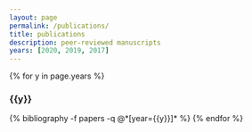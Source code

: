```yaml
---
layout: page
permalink: /publications/
title: publications
description: peer-reviewed manuscripts
years: [2020, 2019, 2017]
---
```


{% for y in page.years %}
  <h3 class="year">{{y}}</h3>
  {% bibliography -f papers -q @*[year={{y}}]* %}
{% endfor %}
